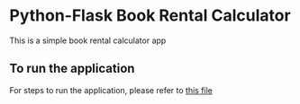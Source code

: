 # Python-Flask Book Rental Calculator
This is a simple book rental calculator app

## To run the application
For steps to run the application, please refer to [this file](steps.md)

